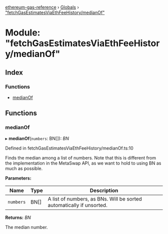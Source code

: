 [ethereum-gas-reference](../README.md) › [Globals](../globals.md) › ["fetchGasEstimatesViaEthFeeHistory/medianOf"](_fetchgasestimatesviaethfeehistory_medianof_.md)

# Module: "fetchGasEstimatesViaEthFeeHistory/medianOf"

## Index

### Functions

* [medianOf](_fetchgasestimatesviaethfeehistory_medianof_.md#medianof)

## Functions

###  medianOf

▸ **medianOf**(`numbers`: BN[]): *BN*

Defined in fetchGasEstimatesViaEthFeeHistory/medianOf.ts:10

Finds the median among a list of numbers. Note that this is different from the implementation
in the MetaSwap API, as we want to hold to using BN as much as possible.

**Parameters:**

Name | Type | Description |
------ | ------ | ------ |
`numbers` | BN[] | A list of numbers, as BNs. Will be sorted automatically if unsorted. |

**Returns:** *BN*

The median number.
